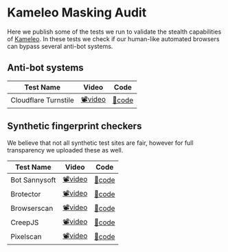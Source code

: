# Kameleo Masking Audit
Here we publish some of the tests we run to validate the stealth capabilities of [Kameleo](https://kameleo.io). In these tests we check if our human-like automated browsers can bypass several anti-bot systems.

## Anti-bot systems
| Test Name | Video | Code |
|-----------|-------|------|
| Cloudflare Turnstile  | [📽️video](cloudflare-turnstile/cloudflare-turnstile.webm)  | [📄code](cloudflare-turnstile/cloudflare-turnstile.js)  |

## Synthetic fingerprint checkers

We believe that not all synthetic test sites are fair, however for full transparency we uploaded these as well.

| Test Name      | Video                                       | Code                                       |
|----------------|---------------------------------------------|--------------------------------------------|
| Bot Sannysoft  | [📽️video](bot-sannysoft/bot-sannysoft.webm) | [📄code](bot-sannysoft/bot-sannysoft.js)  |
| Brotector      | [📽️video](brotector/brotector.webm)         | [📄code](brotector/brotector.js)          |
| Browserscan    | [📽️video](browserscan/browserscan.webm)     | [📄code](browserscan/browserscan.js)      |
| CreepJS        | [📽️video](creepjs/creepjs.webm)             | [📄code](creepjs/creepjs.js)              |
| Pixelscan      | [📽️video](pixelscan/pixelscan.webm)         | [📄code](pixelscan/pixelscan.js)          |